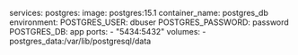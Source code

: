 services:
  postgres:
    image: postgres:15.1
    container_name: postgres_db
    environment:
      POSTGRES_USER: dbuser
      POSTGRES_PASSWORD: password
      POSTGRES_DB: app
    ports:
      - "5434:5432"
    volumes:
      - postgres_data:/var/lib/postgresql/data
